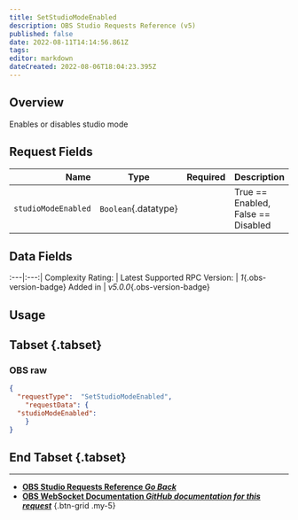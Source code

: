 ```yaml
---
title: SetStudioModeEnabled
description: OBS Studio Requests Reference (v5)
published: false
date: 2022-08-11T14:14:56.861Z
tags: 
editor: markdown
dateCreated: 2022-08-06T18:04:23.395Z
---
```


## Overview
Enables or disables studio mode

## Request Fields
Name | Type | Required| Description |
----:|:----:|:-------:|:------------|
`studioModeEnabled` | `Boolean`{.datatype} | <i class="mdi mdi-check-bold"></i> | True == Enabled, False == Disabled

## Data Fields
:---|:---:|
Complexity Rating: | <span class="stars stars--1"></span>
Latest Supported RPC Version: | *1*{.obs-version-badge}
Added in | *v5.0.0*{.obs-version-badge}

## Usage
## Tabset {.tabset}
### OBS raw
```json
{
  "requestType":  "SetStudioModeEnabled",
	"requestData": {	
  "studioModeEnabled": 
	}
}
```
## End Tabset {.tabset}

---

- [<i class="mdi mdi-chevron-left"></i>**OBS Studio Requests Reference *Go Back***](/en/Broadcasters/OBS/Requests)
- [<i class="mdi mdi-github"></i> **OBS WebSocket Documentation *GitHub documentation for this request***](https://github.com/obsproject/obs-websocket/blob/master/docs/generated/protocol.md#setstudiomodeenabled)
{.btn-grid .my-5}